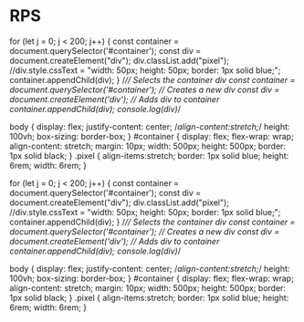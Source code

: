 # RPS
for (let j = 0; j < 200; j++) {
const container = document.querySelector('#container');
const div = document.createElement("div");
div.classList.add("pixel");
//div.style.cssText = "width: 50px; height: 50px; border: 1px solid blue;";
container.appendChild(div);
}
/*// Selects the container div
const container = document.querySelector('#container');
// Creates a new div
const div = document.createElement('div');
// Adds div to container
container.appendChild(div);
console.log(div)*/
 
 
 
 
body {
display: flex;
justify-content: center;
/*align-content:stretch;*/
height: 100vh;
box-sizing: border-box;
}
#container {
display: flex;
flex-wrap: wrap;
align-content: stretch;
margin: 10px;
width: 500px;
height: 500px;
border: 1px solid black;
}
.pixel {
align-items:stretch;
border: 1px solid blue;
height: 6rem;
width: 6rem;
}



 


 

 

for (let j = 0; j < 200; j++) {
const container = document.querySelector('#container');
const div = document.createElement("div");
div.classList.add("pixel");
//div.style.cssText = "width: 50px; height: 50px; border: 1px solid blue;";
container.appendChild(div);
}
/*// Selects the container div
const container = document.querySelector('#container');
// Creates a new div
const div = document.createElement('div');
// Adds div to container
container.appendChild(div);
console.log(div)*/

 

 

 

 

body {
display: flex;
justify-content: center;
/*align-content:stretch;*/
height: 100vh;
box-sizing: border-box;
}
#container {
display: flex;
flex-wrap: wrap;
align-content: stretch;
margin: 10px;
width: 500px;
height: 500px;
border: 1px solid black;
}
.pixel {
align-items:stretch;
border: 1px solid blue;
height: 6rem;
width: 6rem;
}

